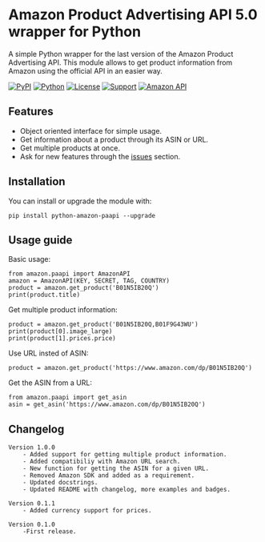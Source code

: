 Amazon Product Advertising API 5.0 wrapper for Python
=======================================================
A simple Python wrapper for the last version of the Amazon Product Advertising API. This module allows to get product information from Amazon using the official API in an easier way.

[![PyPI](https://img.shields.io/pypi/v/python-amazon-paapi5?color=%231182C2&label=PyPI)](https://pypi.org/project/python-amazon-paapi5/)
[![Python](https://img.shields.io/badge/Python-2.x%20%7C%203.x-%23FFD140)](https://www.python.org/)
[![License](https://img.shields.io/badge/License-GPL--3.0-%23e83633)](https://github.com/sergioteula/python-amazon-paapi5/blob/master/LICENSE)
[![Support](https://img.shields.io/badge/Support-Good-brightgreen)](https://github.com/sergioteula/python-amazon-paapi5/issues)
[![Amazon API](https://img.shields.io/badge/Amazon%20API-5.0-%23FD9B15)](https://webservices.amazon.com/paapi5/documentation/)


Features
--------

* Object oriented interface for simple usage.
* Get information about a product through its ASIN or URL.
* Get multiple products at once.
* Ask for new features through the [issues](https://github.com/sergioteula/python-amazon-paapi5/issues) section.

Installation
-------------

You can install or upgrade the module with:

    pip install python-amazon-paapi --upgrade

Usage guide
-----------
Basic usage:

    from amazon.paapi import AmazonAPI
    amazon = AmazonAPI(KEY, SECRET, TAG, COUNTRY)
    product = amazon.get_product('B01N5IB20Q')
    print(product.title)

Get multiple product information:

    product = amazon.get_product('B01N5IB20Q,B01F9G43WU')
    print(product[0].image_large)
    print(product[1].prices.price)

Use URL insted of ASIN:

    product = amazon.get_product('https://www.amazon.com/dp/B01N5IB20Q')

Get the ASIN from a URL:

    from amazon.paapi import get_asin
    asin = get_asin('https://www.amazon.com/dp/B01N5IB20Q')

Changelog
-------------

    Version 1.0.0
        - Added support for getting multiple product information.
        - Added compatibiliy with Amazon URL search.
        - New function for getting the ASIN for a given URL.
        - Removed Amazon SDK and added as a requirement.
        - Updated docstrings.
        - Updated README with changelog, more examples and badges.

    Version 0.1.1
        - Added currency support for prices.

    Version 0.1.0
        -First release.
